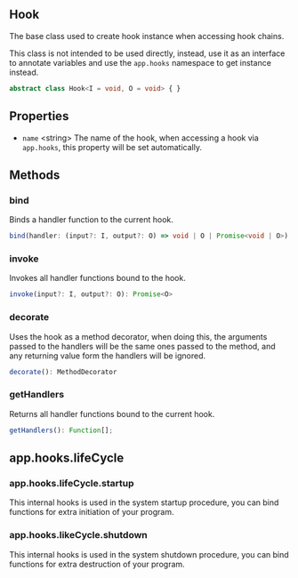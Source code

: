 <!-- title: Hook; order: 2 -->

## Hook

The base class used to create hook instance when accessing hook chains.

This class is not intended to be used directly, instead, use it as an interface
to annotate variables and use the `app.hooks` namespace to get instance instead.

```ts
abstract class Hook<I = void, O = void> { }
```

## Properties

- `name` \<string\> The name of the hook, when accessing a hook via `app.hooks`,
    this property will be set automatically.

## Methods

### bind

Binds a handler function to the current hook.

```ts
bind(handler: (input?: I, output?: O) => void | O | Promise<void | O>): this;
```

### invoke

Invokes all handler functions bound to the hook.

```ts
invoke(input?: I, output?: O): Promise<O>
```

### decorate

Uses the hook as a method decorator, when doing this, the arguments passed to
the handlers will be the same ones passed to the method, and any returning value
form the handlers will be ignored.

```ts
decorate(): MethodDecorator
```

### getHandlers

Returns all handler functions bound to the current hook.

```ts
getHandlers(): Function[];
```

## app.hooks.lifeCycle

### app.hooks.lifeCycle.startup

This internal hooks is used in the system startup procedure, you can bind
functions for extra initiation of your program.

### app.hooks.likeCycle.shutdown

This internal hooks is used in the system shutdown procedure, you can bind
functions for extra destruction of your program.
